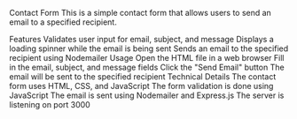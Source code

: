 Contact Form
This is a simple contact form that allows users to send an email to a specified recipient.

Features
Validates user input for email, subject, and message
Displays a loading spinner while the email is being sent
Sends an email to the specified recipient using Nodemailer
Usage
Open the HTML file in a web browser
Fill in the email, subject, and message fields
Click the "Send Email" button
The email will be sent to the specified recipient
Technical Details
The contact form uses HTML, CSS, and JavaScript
The form validation is done using JavaScript
The email is sent using Nodemailer and Express.js
The server is listening on port 3000